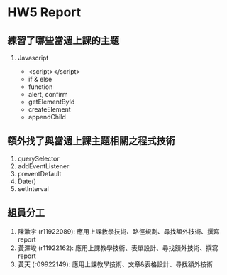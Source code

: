 # HW5 Report

## 練習了哪些當週上課的主題

1. Javascript

   - \<script>\</script>
   - if & else
   - function
   - alert, confirm
   - getElementById
   - createElement
   - appendChild

## 額外找了與當週上課主題相關之程式技術

1. querySelector
2. addEventListener
3. preventDefault
4. Date()
5. setInterval

## 組員分工

1. 陳漱宇 (r11922089): 應用上課教學技術、路徑規劃、尋找額外技術、撰寫 report
2. 黃澤峻 (r11922162): 應用上課教學技術、表單設計、尋找額外技術、撰寫 report
3. 黃天 (r09922149): 應用上課教學技術、文章&表格設計、尋找額外技術
